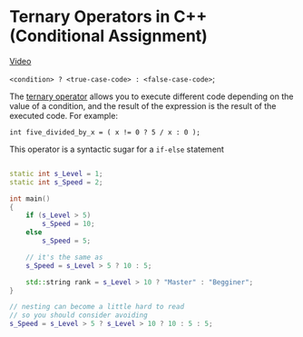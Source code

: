 # Ternary Operators in C++ (Conditional Assignment)

[Video](https://www.youtube.com/watch?v=ezqsL-st8qg&index=37&list=PLlrATfBNZ98dudnM48yfGUldqGD0S4FFb)

`<condition> ? <true-case-code> : <false-case-code>`;

The [ternary operator](https://www.cprogramming.com/reference/operators/ternary-operator.html) allows you to execute different code depending on the value of a condition, and the result of the expression is the result of the executed code. For example:

`int five_divided_by_x = ( x != 0 ? 5 / x : 0 );`

This operator is a syntactic sugar for a `if-else` statement

```cpp

static int s_Level = 1;
static int s_Speed = 2;

int main()
{
    if (s_Level > 5)
        s_Speed = 10;
    else
        s_Speed = 5;

    // it's the same as
    s_Speed = s_Level > 5 ? 10 : 5;

    std::string rank = s_Level > 10 ? "Master" : "Begginer";
}
```

```cpp
// nesting can become a little hard to read
// so you should consider avoiding
s_Speed = s_Level > 5 ? s_Level > 10 ? 10 : 5 : 5;

```